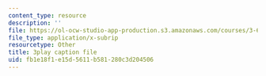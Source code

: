```yaml
---
content_type: resource
description: ''
file: https://ol-ocw-studio-app-production.s3.amazonaws.com/courses/3-60-symmetry-structure-and-tensor-properties-of-materials-fall-2005/fb1e18f1e15d5611b581280c3d204506_KJheruCbwHU.vtt
file_type: application/x-subrip
resourcetype: Other
title: 3play caption file
uid: fb1e18f1-e15d-5611-b581-280c3d204506
---
```

